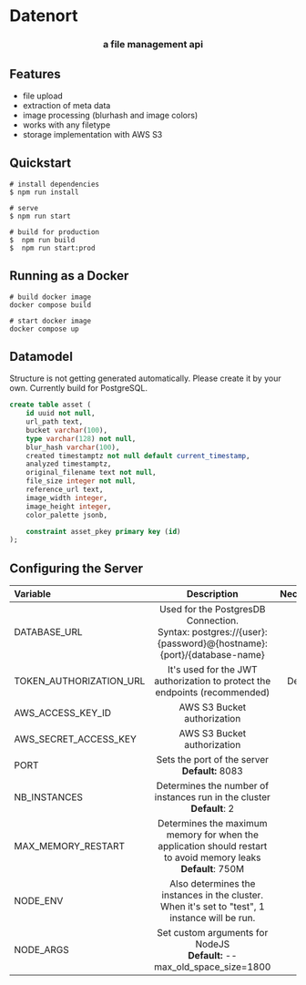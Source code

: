 # Datenort

<h3 align="center">a file management api</h3>

## Features
- file upload
- extraction of meta data
- image processing (blurhash and image colors)
- works with any filetype
- storage implementation with AWS S3


## Quickstart

```batch
# install dependencies
$ npm run install

# serve
$ npm run start

# build for production
$  npm run build
$  npm run start:prod
```

## Running as a Docker

```
# build docker image
docker compose build

# start docker image
docker compose up
```

## Datamodel

Structure is not getting generated automatically. Please create it by your own. Currently build for PostgreSQL.

```sql
create table asset (
    id uuid not null,
    url_path text,
    bucket varchar(100),
    type varchar(128) not null,
    blur_hash varchar(100),
    created timestamptz not null default current_timestamp,
    analyzed timestamptz,
    original_filename text not null,
    file_size integer not null,
    reference_url text,
    image_width integer,
    image_height integer,
    color_palette jsonb,

    constraint asset_pkey primary key (id)
);
```

## Configuring the Server



| Variable                |                                                        Description                                                        | Necessary? |
|:------------------------|:-------------------------------------------------------------------------------------------------------------------------:|:----------:|
| DATABASE_URL            |       Used for the PostgresDB Connection.<br>Syntax: postgres://{user}:{password}@{hostname}:{port}/{database-name}       |    Yes     |
| TOKEN_AUTHORIZATION_URL |                        It's used for the JWT authorization to protect the endpoints (recommended)                         |  Depends   |
| AWS_ACCESS_KEY_ID       |                                                AWS S3 Bucket authorization                                                |    Yes     |
| AWS_SECRET_ACCESS_KEY   |                                                AWS S3 Bucket authorization                                                |    Yes     |
| PORT                    |                            Sets the port of the server<br/>     <strong>Default:</strong> 8083                            |     No     |
| NB_INSTANCES            |                        Determines the number of instances run in the cluster<br/><b>Default</b>: 2                        |     No     |
| MAX_MEMORY_RESTART      | Determines the maximum memory for when the application should restart to avoid memory leaks     <br/><b>Default</b>: 750M |            |
| NODE_ENV                |              Also determines the instances in the cluster. When it's set to "test", 1 instance will be run.               |     No     |
| NODE_ARGS               |           Set custom arguments for NodeJS              <br/><strong>Default:</strong> --max_old_space_size=1800           |     No     |
